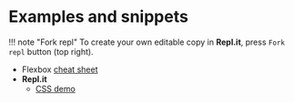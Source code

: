 # Examples and snippets

!!! note "Fork repl"
    To create your own editable copy in **Repl.it**, press `Fork repl` button (top right).

* Flexbox [cheat sheet](https://flexboxsheet.com/)
* **Repl.it**
	* <a href="https://replit.com/@KostiantynRuden/CSS-demo#grid_columns.html" target="_blank">CSS demo</a>